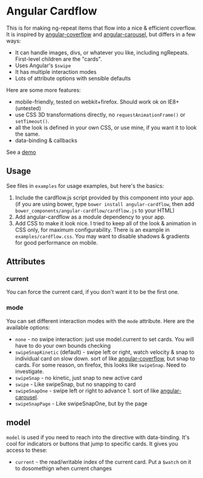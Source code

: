 # Angular Cardflow

This is for making ng-repeat items that flow into a nice & efficient coverflow.  It is inspired by [angular-coverflow](https://github.com/southdesign/angular-coverflow) and [angular-carousel](https://github.com/revolunet/angular-carousel), but differs in a few ways:

*  It can handle images, divs, or whatever you like, including ngRepeats. First-level children are the "cards".
*  Uses Angular's `$swipe`
*  It has multiple interaction modes
*  Lots of attribute options with sensible defaults

Here are some more features:

*  mobile-friendly, tested on webkit+firefox. Should work ok on IE8+ (untested)
*  use CSS 3D transformations directly, no `requestAnimationFrame()` or `setTimeout()`.
*  all the look is defined in your own CSS, or use mine, if you want it to look the same.
*  data-binding & callbacks

See a [demo](http://konsumer.github.io/angular-cardflow/)

## Usage

See files in `examples` for usage examples, but here's the basics:

1. Include the cardflow.js script provided by this component into your app. (if you are using bower, type `bower install angular-cardflow`, then add `bower_components/angular-cardflow/cardflow.js` to  your HTML)
2. Add angular-cardflow as a module dependency to your app.
3. Add CSS to make it look nice. I tried to keep all of the look & animation in CSS only, for maximum configurability. There is an example in `examples/cardflow.css`. You may want to disable shadows & gradients for good performance on mobile.

## Attributes

### current

You can force the current card, if you don't want it to be the first one.

### mode

You can set different interaction modes with the `mode` attribute. Here are the available options:
* `none` - no swipe interaction: just use model.current to set cards. You will have to do your own bounds checking
* `swipeSnapKinetic` (default) - swipe left or right, watch velocity & snap to individual card on slow down. sort of like [angular-coverflow](https://github.com/southdesign/angular-coverflow), but snap to cards. For some reason, on firefox, this looks like `swipeSnap`. Need to investigate.
* `swipeSnap` - no kinetic, just snap to new active card
* `swipe` - Like swipeSnap, but no snapping to card
* `swipeSnapOne` - swipe left or right to advance 1. sort of like [angular-carousel](https://github.com/revolunet/angular-carousel).
* `swipeSnapPage` - Like swipeSnapOne, but by the page

## model

`model` is used if you need to reach into the directive with data-binding. It's cool for indicators or buttons that jump to specific cards. It gives you access to these:

*  `current` - the read/writable index of the current card. Put a `$watch` on it to dosomethign when current changes
